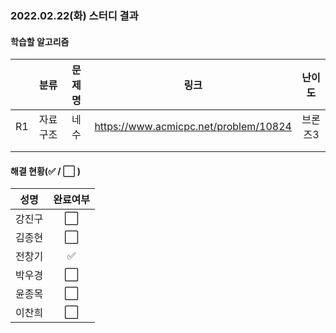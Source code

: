 ### 2022.02.22(화) 스터디 결과

#### 학습할 알고리즘

|      |   분류   | 문제명 |                 링크                  | 난이도  |
| :--: | :------: | :----: | :-----------------------------------: | :-----: |
|  R1  | 자료구조 | 네 수  | https://www.acmicpc.net/problem/10824 | 브론즈3 |
|      |          |        |                                       |         |
|      |          |        |                                       |         |

#### 해결 현황(:white_check_mark: / :white_large_square:  )

|  성명  |       완료여부       |
| :----: | :------------------: |
| 강진구 | :white_large_square: |
| 김종현 | :white_large_square: |
| 전창기 | :white_check_mark: |
| 박우경 |:white_large_square:|
| 윤종목 | :white_large_square: |
| 이찬희 | :white_large_square: |
